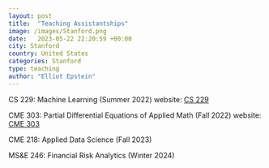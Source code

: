 ```yaml
---
layout: post
title:  "Teaching Assistantships"
image: /images/Stanford.png
date:   2023-05-22 22:20:59 +00:00
city: Stanford
country: United States
categories: Stanford
type: teaching
author: "Elliot Epstein"
---
```


CS 229: Machine Learning (Summer 2022)
website: [CS 229](https://cs229.stanford.edu/)

CME 303: Partial Differential Equations of Applied Math (Fall 2022)
website: [CME 303](http://web.stanford.edu/~andras/220.html)

CME 218: Applied Data Science (Fall 2023)

MS&E 246: Financial Risk Analytics (Winter 2024)

